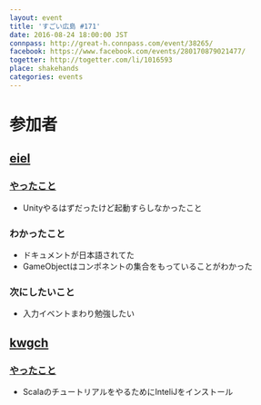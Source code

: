 ```yaml
---
layout: event
title: 'すごい広島 #171'
date: 2016-08-24 18:00:00 JST
connpass: http://great-h.connpass.com/event/38265/
facebook: https://www.facebook.com/events/280170879021477/
togetter: http://togetter.com/li/1016593
place: shakehands
categories: events
---
```


# 参加者

## [eiel](http://eiel.info/)

### [やったこと](https://github.com/great-h/great-h.github.io/issues/1833)

* Unityやるはずだったけど起動すらしなかったこと

### わかったこと

* ドキュメントが日本語されてた
* GameObjectはコンポネントの集合をもっていることがわかった

### 次にしたいこと

* 入力イベントまわり勉強したい

## [kwgch](https://github.com/kwgch)

### [やったこと](https://github.com/great-h/great-h.github.io/issues/1834)

* ScalaのチュートリアルをやるためにInteliJをインストール
